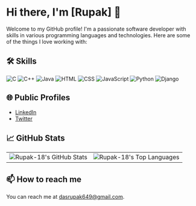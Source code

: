 

# Hi there, I'm [Rupak] 👋

Welcome to my GitHub profile! I'm a passionate software developer with skills in various programming languages and technologies. Here are some of the things I love working with:

## 🛠️ Skills
![C](https://img.shields.io/badge/C-00599C?style=for-the-badge&logo=c&logoColor=white)
![C++](https://img.shields.io/badge/C++-00599C?style=for-the-badge&logo=cplusplus&logoColor=white)
![Java](https://img.shields.io/badge/Java-007396?style=for-the-badge&logo=java&logoColor=white)
![HTML](https://img.shields.io/badge/HTML5-E34F26?style=for-the-badge&logo=html5&logoColor=white)
![CSS](https://img.shields.io/badge/CSS3-1572B6?style=for-the-badge&logo=css3&logoColor=white)
![JavaScript](https://img.shields.io/badge/JavaScript-F7DF1E?style=for-the-badge&logo=javascript&logoColor=black)
![Python](https://img.shields.io/badge/Python-3776AB?style=for-the-badge&logo=python&logoColor=white)
![Django](https://img.shields.io/badge/Django-092E20?style=for-the-badge&logo=django&logoColor=white)

## 🌐 Public Profiles
- [LinkedIn](www.linkedin.com/in/rupak-das-9b0653253)
- [Twitter](https://x.com/RupakDas21?s=08)

## 📈 GitHub Stats
<table>
  <tr>
    <td><img src="https://github-readme-stats.vercel.app/api?username=Rupak-18&show_icons=true&theme=radical" alt="Rupak-18's GitHub Stats"></td>
    <td><img src="https://github-readme-stats.vercel.app/api/top-langs/?username=Rupak-18&layout=compact&theme=radical" alt="Rupak-18's Top Languages"></td>
  </tr>
</table>

## 📫 How to reach me
You can reach me at [dasrupak649@gmail.com](mailto:dasrupak649@gmail.com).

